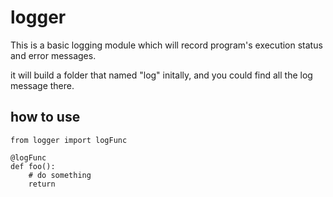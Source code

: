 # logger
This is a basic logging module which will record program's execution status and error messages.

it will build a folder that named "log" initally, and you could find all the log message there.

## how to use 
```python=
from logger import logFunc

@logFunc
def foo():    
    # do something
    return
```
